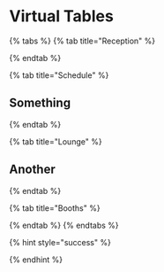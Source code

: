 # Virtual Tables

{% tabs %}
{% tab title="Reception" %}

{% endtab %}

{% tab title="Schedule" %}
## Something


{% endtab %}

{% tab title="Lounge" %}
## Another
{% endtab %}

{% tab title="Booths" %}

{% endtab %}
{% endtabs %}



{% hint style="success" %}

{% endhint %}

